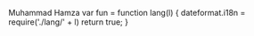 Muhammad Hamza
var fun = function lang(l) {
  dateformat.i18n = require('./lang/' + l)
  return true;
}
